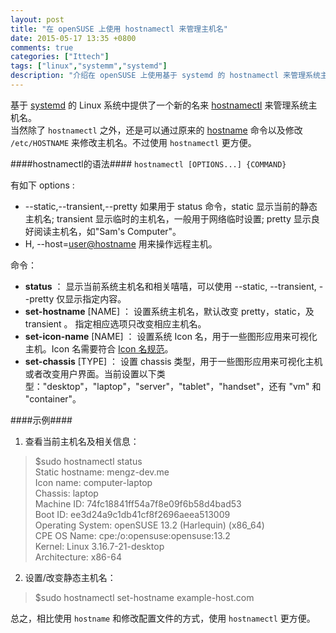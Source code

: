 ```yaml
---
layout: post
title: "在 openSUSE 上使用 hostnamectl 来管理主机名"
date: 2015-05-17 13:35 +0800
comments: true
categories: ["Ittech"]
tags: ["linux","systemm","systemd"]
description: "介绍在 openSUSE 上使用基于 systemd 的 hostnamectl 来管理系统主机名"
---
```


基于 [systemd](link_wiki_systemd) 的 Linux 系统中提供了一个新的名来 [hostnamectl](link_man_hnc) 来管理系统主机名。  
当然除了 `hostnamectl` 之外，还是可以通过原来的 [hostname](link_man_hostname) 命令以及修改 `/etc/HOSTNAME` 来修改主机名。不过使用 `hostnamectl` 更方便。  
<!-- more -->

####hostnamectl的语法####
`hostnamectl [OPTIONS...] {COMMAND}`  

有如下 options :  
- --static,--transient,--pretty 如果用于 status 命令，static 显示当前的静态主机名; transient 显示临时的主机名，一般用于网络临时设置; pretty 显示良好阅读主机名，如"Sam's Computer"。  
- H, --host=<user@hostname> 用来操作远程主机。  
  
命令：  
- **status** ： 显示当前系统主机名和相关嘻嘻，可以使用 --static, --transient, --pretty 仅显示指定内容。  
- **set-hostname** [NAME] ： 设置系统主机名，默认改变 pretty，static，及 transient 。 指定相应选项只改变相应主机名。  
- **set-icon-name** [NAME] ： 设置系统 Icon 名，用于一些图形应用来可视化主机。Icon 名需要符合 [Icon 名规范](link_icon_name)。  
- **set-chassis** [TYPE] ： 设置 chassis 类型，用于一些图形应用来可视化主机或者改变用户界面。当前设置以下类型："desktop"，"laptop"，"server"，"tablet"，"handset"，还有 "vm" 和 "container"。  

####示例####
1. 查看当前主机名及相关信息：  
> $sudo hostnamectl status  
>   Static hostname: mengz-dev.me  
>         Icon name: computer-laptop  
>           Chassis: laptop  
>        Machine ID: 74fc18841ff54a7f8e09f6b58d4bad53  
>           Boot ID: ee3d24a9c1db41cf8f2696aeea513009  
>  Operating System: openSUSE 13.2 (Harlequin) (x86_64)  
>       CPE OS Name: cpe:/o:opensuse:opensuse:13.2  
>            Kernel: Linux 3.16.7-21-desktop  
>      Architecture: x86-64  

  
2. 设置/改变静态主机名： 
> $sudo hostnamectl set-hostname example-host.com  

总之，相比使用 `hostname` 和修改配置文件的方式，使用 `hostnamectl` 更方便。   

[link_wiki_systemd]: https://zh.wikipedia.org/wiki/Systemd  
[link_man_hnc]: http://www.freedesktop.org/software/systemd/man/hostnamectl.html  
[link_man_hostname]: http://linux.die.net/man/1/hostname  
[link_icon_name]: http://standards.freedesktop.org/icon-naming-spec/icon-naming-spec-latest.html
